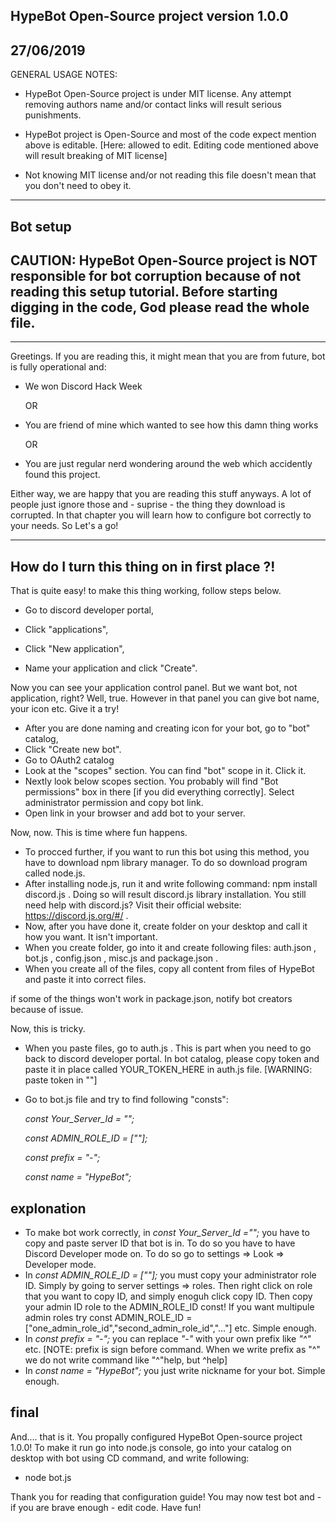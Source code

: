 HypeBot Open-Source project version 1.0.0
-----------------------------------------
27/06/2019
-----------------------------------------

GENERAL USAGE NOTES:
- HypeBot Open-Source project is under MIT license. Any attempt removing authors name and/or contact links will result serious punishments.

- HypeBot project is Open-Source and most of the code expect mention above is editable. [Here: allowed to edit. Editing code mentioned above will result breaking of MIT license]

- Not knowing MIT license and/or not reading this file doesn't mean that you don't need to obey it.
---------------------------------------------------------------------------------------------------------------------------------------------------------------------------------------------------------------------------------------------------------------------------------------------------------------------------------------------------------------------------------------------------------
Bot setup
---------------------------------------------
CAUTION: HypeBot Open-Source project is NOT responsible for bot corruption because of not reading this setup tutorial. Before starting digging in the code, God please read the whole file. 
-----------
---------------------------
Greetings. If you are reading this, it might mean that you are from future, bot is fully operational and:
- We won Discord Hack Week
  
  OR

- You are friend of mine which wanted to see how this damn thing works

  OR


- You are just regular nerd wondering around the web which accidently found this project.

Either way, we are happy that you are reading this stuff anyways. A lot of people just ignore those and - suprise - the thing they download is corrupted. In that chapter you will learn how to configure bot correctly to your needs. So Let's a go!

--------------
How do I turn this thing on in first place ?!
-----

That is quite easy! to make this thing working, follow steps below.


- Go to discord developer portal,

- Click "applications",

- Click "New application",

- Name your application and click "Create".

Now you can see your application control panel. But we want bot, not application, right? Well, true. However in that panel you can give bot name, your icon etc. Give it a try!

- After you are done naming and creating icon for your bot, go to "bot" catalog,
- Click "Create new bot".
- Go to OAuth2 catalog
- Look at the "scopes" section. You can find "bot" scope in it. Click it.
- Nextly look below scopes section. You probably will find "Bot permissions" box in there [if you did everything correctly]. Select administrator permission and copy bot link.
- Open link in your browser and add bot to your server.

Now, now. This is time where fun happens.

- To procced further, if you want to run this bot using this method, you have to download npm library manager. To do so download program called node.js.
- After installing node.js, run it and write following command: npm install discord.js . Doing so will result discord.js library installation. You still need help with discord.js? Visit their official website: https://discord.js.org/#/ .
- Now, after you have done it, create folder on your desktop and call it how you want. It isn't important.
- When you create folder, go into it and create following files: auth.json , bot.js , config.json , misc.js and package.json .
- When you create all of the files, copy all content from files of HypeBot and paste it into correct files.

if some of the things won't work in package.json, notify bot creators because of issue.

Now, this is tricky.

- When you paste files, go to auth.js . This is part when you need to go back to discord developer portal. In bot catalog, please copy token and paste it in place called YOUR_TOKEN_HERE in auth.js file. [WARNING: paste token in ""]
- Go to bot.js file and try to find following "consts":

  _const Your_Server_Id = "";_
  
  _const ADMIN_ROLE_ID = [""];_
  
  _const prefix = "-";_
  
  _const name = "HypeBot";_

explonation
---------

- To make bot work correctly, in _const Your_Server_Id ="";_ you have to copy and paste server ID that bot is in. To do so you have to have Discord Developer mode on. To do so go to settings => Look => Developer mode.
- In _const ADMIN_ROLE_ID = [""];_ you must copy your administrator role ID. Simply by going to server settings => roles. Then right click on role that you want to copy ID, and simply enoguh click copy ID. Then copy your admin ID role to the ADMIN_ROLE_ID const! If you want multipule admin roles try const ADMIN_ROLE_ID = ["one_admin_role_id","second_admin_role_id","..."] etc. Simple enough.
- In _const prefix = "-";_ you can replace _"-"_ with your own prefix like _"^"_ etc. [NOTE: prefix is sign before command. When we write prefix as "^" we do not write command like "^"help, but ^help]
- In _const name = "HypeBot";_ you just write nickname for your bot. Simple enough.

final
----

And.... that is it. You propally configured HypeBot Open-source project 1.0.0! To make it run go into node.js console, go into your catalog on desktop with bot using CD command, and write following:
- node bot.js 

Thank you for reading that configuration guide! You may now test bot and - if you are brave enough - edit code. Have fun!


